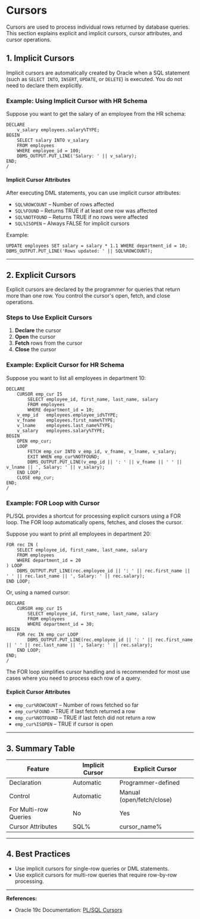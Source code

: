 # Cursors

Cursors are used to process individual rows returned by database queries. This section explains explicit and implicit cursors, cursor attributes, and cursor operations.

## 1. Implicit Cursors

Implicit cursors are automatically created by Oracle when a SQL statement (such as `SELECT INTO`, `INSERT`, `UPDATE`, or `DELETE`) is executed. You do not need to declare them explicitly.

### Example: Using Implicit Cursor with HR Schema

Suppose you want to get the salary of an employee from the HR schema:

```plsql
DECLARE
	v_salary employees.salary%TYPE;
BEGIN
	SELECT salary INTO v_salary
	FROM employees
	WHERE employee_id = 100;
	DBMS_OUTPUT.PUT_LINE('Salary: ' || v_salary);
END;
/ 
```

#### Implicit Cursor Attributes
After executing DML statements, you can use implicit cursor attributes:
- `SQL%ROWCOUNT` – Number of rows affected
- `SQL%FOUND` – Returns TRUE if at least one row was affected
- `SQL%NOTFOUND` – Returns TRUE if no rows were affected
- `SQL%ISOPEN` – Always FALSE for implicit cursors

Example:
```plsql
UPDATE employees SET salary = salary * 1.1 WHERE department_id = 10;
DBMS_OUTPUT.PUT_LINE('Rows updated: ' || SQL%ROWCOUNT);
```

---

## 2. Explicit Cursors

Explicit cursors are declared by the programmer for queries that return more than one row. You control the cursor's open, fetch, and close operations.

### Steps to Use Explicit Cursors
1. **Declare** the cursor
2. **Open** the cursor
3. **Fetch** rows from the cursor
4. **Close** the cursor

### Example: Explicit Cursor for HR Schema

Suppose you want to list all employees in department 10:

```plsql
DECLARE
	CURSOR emp_cur IS
		SELECT employee_id, first_name, last_name, salary
		FROM employees
		WHERE department_id = 10;
	v_emp_id   employees.employee_id%TYPE;
	v_fname    employees.first_name%TYPE;
	v_lname    employees.last_name%TYPE;
	v_salary   employees.salary%TYPE;
BEGIN
	OPEN emp_cur;
	LOOP
		FETCH emp_cur INTO v_emp_id, v_fname, v_lname, v_salary;
		EXIT WHEN emp_cur%NOTFOUND;
		DBMS_OUTPUT.PUT_LINE(v_emp_id || ': ' || v_fname || ' ' || v_lname || ', Salary: ' || v_salary);
	END LOOP;
	CLOSE emp_cur;
END;
/ 
```

### Example: FOR Loop with Cursor

PL/SQL provides a shortcut for processing explicit cursors using a FOR loop. The FOR loop automatically opens, fetches, and closes the cursor.

Suppose you want to print all employees in department 20:

```plsql
FOR rec IN (
	SELECT employee_id, first_name, last_name, salary
	FROM employees
	WHERE department_id = 20
) LOOP
	DBMS_OUTPUT.PUT_LINE(rec.employee_id || ': ' || rec.first_name || ' ' || rec.last_name || ', Salary: ' || rec.salary);
END LOOP;
```

Or, using a named cursor:

```plsql
DECLARE
	CURSOR emp_cur IS
		SELECT employee_id, first_name, last_name, salary
		FROM employees
		WHERE department_id = 30;
BEGIN
	FOR rec IN emp_cur LOOP
		DBMS_OUTPUT.PUT_LINE(rec.employee_id || ': ' || rec.first_name || ' ' || rec.last_name || ', Salary: ' || rec.salary);
	END LOOP;
END;
/ 
```

The FOR loop simplifies cursor handling and is recommended for most use cases where you need to process each row of a query.

#### Explicit Cursor Attributes
- `emp_cur%ROWCOUNT` – Number of rows fetched so far
- `emp_cur%FOUND` – TRUE if last fetch returned a row
- `emp_cur%NOTFOUND` – TRUE if last fetch did not return a row
- `emp_cur%ISOPEN` – TRUE if cursor is open

---

## 3. Summary Table

| Feature                | Implicit Cursor         | Explicit Cursor         |
|------------------------|------------------------|------------------------|
| Declaration            | Automatic              | Programmer-defined     |
| Control                | Automatic              | Manual (open/fetch/close) |
| For Multi-row Queries  | No                     | Yes                    |
| Cursor Attributes      | SQL%                   | cursor_name%           |

---

## 4. Best Practices
- Use implicit cursors for single-row queries or DML statements.
- Use explicit cursors for multi-row queries that require row-by-row processing.

---

**References:**
- Oracle 19c Documentation: [PL/SQL Cursors](https://docs.oracle.com/en/database/oracle/oracle-database/19/lnpls/plsql-cursors.html)
